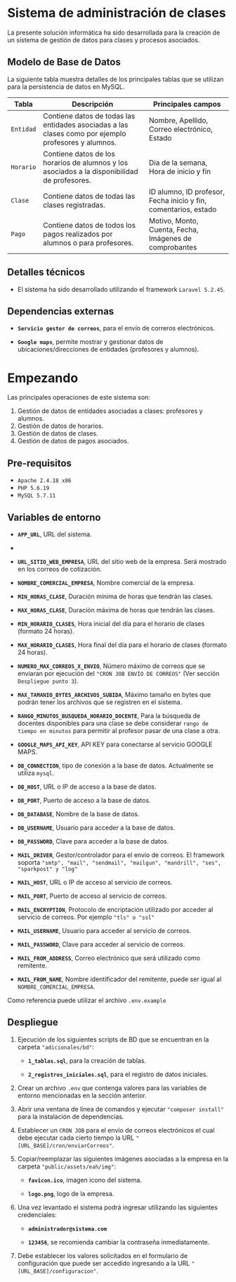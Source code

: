 # Sistema de administración de clases

La presente solución informática ha sido desarrollada para la creación de un sistema de gestión de datos para clases y procesos asociados.

## Modelo de Base de Datos

La siguiente tabla muestra detalles de los principales tablas que se utilizan para la persistencia de datos en MySQL.

| Tabla 	| Descripción                                                                                                                                                                  	| Principales campos                                                                                                                         	|
|-----------	|------------------------------------------------------------------------------------------------------------------------------------------------------------------------------	|--------------------------------------------------------------------------------------------------------------------------------------------	|
| `Entidad`   	| Contiene datos de todas las entidades asociadas a las clases como por ejemplo profesores y alumnos.                                                                                               	| Nombre, Apellido, Correo electrónico, Estado                                                                                                     	|                                                                                   	|
| `Horario`    	| Contiene datos de los horarios de alumnos y los asociados a la disponibilidad de profesores.                                                          	| Dia de la semana, Hora de inicio y fin   |
| `Clase`   	| Contiene datos de todas las clases registradas.                                                                           	| ID alumno, ID profesor, Fecha inicio y  fin, comentarios, estado 	|
| `Pago`   	| Contiene datos de todos los pagos realizados por alumnos o para profesores. 	| Motivo, Monto, Cuenta, Fecha, Imágenes  de comprobantes                   	|

## Detalles técnicos

* El sistema ha sido desarrollado utilizando el framework `Laravel 5.2.45`.

## Dependencias externas

* **`Servicio gestor de correos`**, para el envío de correros electrónicos.

* **`Google maps`**, permite mostrar y gestionar datos de ubicaciones/direcciones de entidades (profesores y alumnos).

# Empezando

Las principales operaciones de este sistema son:

1. Gestión de datos de entidades asociadas a clases: profesores y alumnos.
2. Gestión de datos de horarios.
3. Gestión de datos de clases.
4. Gestión de datos de pagos asociados.

## Pre-requisitos

* `Apache 2.4.18 x86`
* `PHP 5.6.19`
* `MySQL 5.7.11`

## Variables de entorno

* **`APP_URL`**, URL del sistema.
* 
* **`URL_SITIO_WEB_EMPRESA`**, URL del sitio web de la empresa. Será mostrado en los correos de cotización.
* **`NOMBRE_COMERCIAL_EMPRESA`**, Nombre comercial de la empresa.
* **`MIN_HORAS_CLASE`**, Duración mínima de horas que tendrán las clases.
* **`MAX_HORAS_CLASE`**, Duración máxima de horas que tendrán las clases.
* **`MIN_HORARIO_CLASES`**, Hora inicial del día para el horario de clases (formato 24 horas).
* **`MAX_HORARIO_CLASES`**, Hora final del día para el horario de clases (formato 24 horas).
* **`NUMERO_MAX_CORREOS_X_ENVIO`**, Número máximo de correos que se enviaran por ejecución del `"CRON JOB ENVÍO DE CORREOS"` (Ver sección `Despliegue punto 3`).
* **`MAX_TAMANIO_BYTES_ARCHIVOS_SUBIDA`**, Máximo tamaño en bytes que podrán tener los archivos que se registren en el sistema.
* **`RANGO_MINUTOS_BUSQUEDA_HORARIO_DOCENTE`**, Para la búsqueda de docentes disponibles para una clase se debe considerar `rango de tiempo en minutos` para permitir al profesor pasar de una clase a otra.
* **`GOOGLE_MAPS_API_KEY`**, API KEY para conectarse al servicio GOOGLE MAPS.

* **`DB_CONNECTION`**, tipo de conexión a la base de datos. Actualmente se utiliza `mysql`.
* **`DB_HOST`**, URL o IP de acceso a la base de datos.
* **`DB_PORT`**, Puerto de acceso a la base de datos.
* **`DB_DATABASE`**, Nombre de la base de datos.
* **`DB_USERNAME`**, Usuario para acceder a la base de datos.
* **`DB_PASSWORD`**, Clave para acceder a la base de datos.

* **`MAIL_DRIVER`**, Gestor/controlador para el envío de correos. El framework soporta `"smtp", "mail", "sendmail", "mailgun", "mandrill", "ses", "sparkpost" y "log"`
* **`MAIL_HOST`**, URL o IP de acceso al servicio de correos.
* **`MAIL_PORT`**, Puerto de acceso al servicio de correos.
* **`MAIL_ENCRYPTION`**, Protocolo de encriptación utilizado por acceder al servicio de correos. Por ejemplo `"tls" o "ssl"`
* **`MAIL_USERNAME`**, Usuario para acceder al servicio de correos.
* **`MAIL_PASSWORD`**, Clave para acceder al servicio de correos.
* **`MAIL_FROM_ADDRESS`**, Correo electrónico que será utilizado como remitente.
* **`MAIL_FROM_NAME`**, Nombre identificador del remitente, puede ser igual al `NOMBRE_COMERCIAL_EMPRESA`.

Como referencia puede utilizar el archivo `.env.example`

## Despliegue

1. Ejecución de los siguientes scripts de BD que se encuentran en la carpeta `"adicionales/bd"`:

    * **`1_tablas.sql`**, para la creación de tablas.

    * **`2_registros_iniciales.sql`**, para el registro de datos iniciales.

2. Crear un archivo `.env` que contenga valores para las variables de entorno mencionadas en la sección anterior.

3. Abrir una ventana de línea de comandos y ejecutar `"composer install"` para la instalación de dependencias.

4. Establecer un `CRON JOB` para el envío de correos electrónicos el cual debe ejecutar cada cierto tiempo la URL `"[URL_BASE]/cron/enviarCorreos"`.

5. Copiar/reemplazar las siguientes imágenes asociadas a la empresa en la carpeta `"public/assets/eah/img"`:

    * **`favicon.ico`**, imagen icono del sistema.

    * **`logo.png`**, logo de la empresa.

6. Una vez levantado el sistema podrá ingresar utilizando las siguientes credenciales:

    * **`administrador@sistema.com`**

    * **`123456`**, se recomienda cambiar la contraseña inmediatamente.

7. Debe establecer los valores solicitados en el formulario de configuración que puede ser accedido ingresando a la URL `"[URL_BASE]/configuracion"`.
